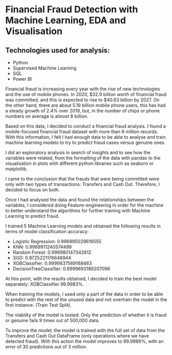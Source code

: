 # Financial Fraud Detection with Machine Learning, EDA and Visualisation

## Technologies used for analysis:
- Python
- Supervised Machine Learning
- SQL
- Power BI

Financial fraud is increasing every year with the rise of new technologies and the use of mobile phones. In 2020, $32.9 billion worth of financial fraud was committed, and this is expected to rise to $40.63 billion by 2027. On the other hand, there are about 5.19 billion mobile phone users, this has had a steady growth of 2.4% over 2019, but, in the number of chips or phone numbers on average is almost 8 billion.

Based on this data, I decided to conduct a financial fraud analysis. I found a mobile-focused financial fraud dataset with more than 6 million records. With this information, I felt I had enough data to be able to analyse and train machine learning models to try to predict fraud cases versus genuine ones.

I did an exploratory analysis in search of insights and to see how the variables were related, from the formatting of the data with pandas to the visualisation in plots with different python libraries such as seaborn or matplotlib.

I came to the conclusion that the frauds that were being committed were only with two types of transactions: Transfers and Cash Out. Therefore, I decided to focus on both. 

Once I had analysed the data and found the relationships between the variables, I considered doing Feature-engineering in order for the machine to better understand the algorithms for further training with Machine Learning to predict fraud.



I trained 5 Machine Learning models and obtained the following results in terms of model classification accuracy:

- Logistic Regression: 0.996995029616555
- KNN: 0.9989911240574499
- Random Forest: 0.999980147342812
- SGD: 0.9725221176648944
- XGBClassifier: 0.9999837569168463
- DecisionTreeClassifier: 0.9999693186207096

At this point, with the results obtained, I decided to train the best model separately: XGBClassifier 99.9983%.

When training the models, I used only a part of the data in order to be able to predict with the rest of the unused data and not overtrain the model in the first instance. (Train Test Split).

The viability of the model is tested: Only the prediction of whether it is fraud or genuine fails 9 times out of 500,000 data.

To improve the model, the model is trained with the full set of data from the Transfers and Cash Out DataFrame (only operations where we have detected fraud). With this action the model improves to 99.9989%, with an error of 30 predictions out of 3 million.


